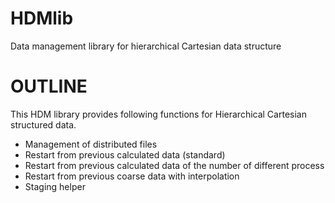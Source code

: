 HDMlib
======

Data management library for hierarchical Cartesian data structure


OUTLINE
=======

This HDM library provides following functions for Hierarchical Cartesian structured data.

  - Management of distributed files
  - Restart from previous calculated data (standard)
  - Restart from previous calculated data of the number of different process
  - Restart from previous coarse data with interpolation
  - Staging helper
